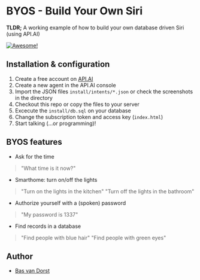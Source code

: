 # BYOS - Build Your Own Siri
**TLDR;** A working example of how to build your own database driven Siri (using API.AI)

[![Awesome!](https://cloud.githubusercontent.com/assets/1196963/7966721/278a951a-0a26-11e5-88d4-12e2e58c8a1a.png)](https://www.youtube.com/watch?v=nQTO9dGzibQ)

## Installation & configuration
1. Create a free account on [API.AI](http://api.ai)
2. Create a new agent in the API.AI console 
3. Import the JSON files `install/intents/*.json` or check the screenshots in the directory
4. Checkout this repo or copy the files to your server
5. Excecute the `install/db.sql` on your database
6. Change the subscription token and access key (`index.html`)
7. Start talking (...or programming)!


## BYOS features
* Ask for the time
> "What time is it now?"

* Smarthome: turn on/off the lights
> "Turn on the lights in the kitchen"
> "Turn off the lights in the bathroom"

* Authorize yourself with a (spoken) password
> "My password is 1337"

* Find records in a database
> "Find people with blue hair"
> "Find people with green eyes"


## Author
* [Bas van Dorst](http://linkedin.com/in/basvandorst)
